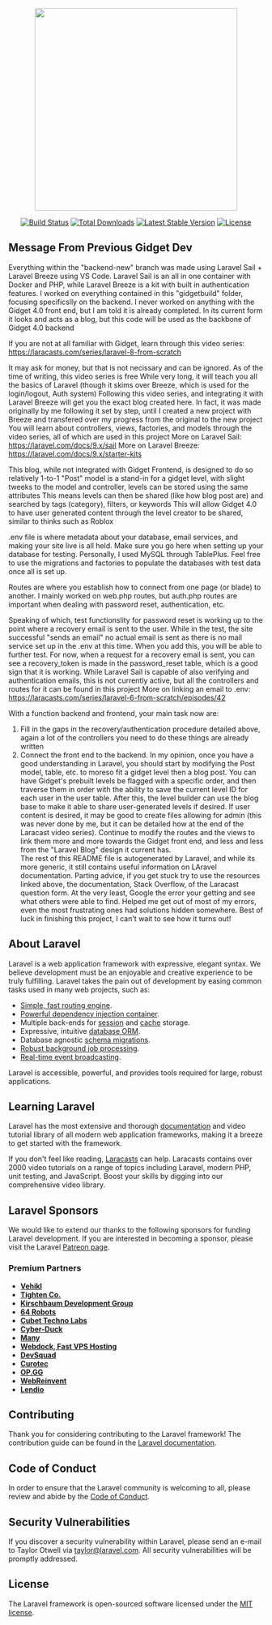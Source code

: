 <p align="center"><a href="https://laravel.com" target="_blank"><img src="https://raw.githubusercontent.com/laravel/art/master/logo-lockup/5%20SVG/2%20CMYK/1%20Full%20Color/laravel-logolockup-cmyk-red.svg" width="400"></a></p>

<p align="center">
<a href="https://travis-ci.org/laravel/framework"><img src="https://travis-ci.org/laravel/framework.svg" alt="Build Status"></a>
<a href="https://packagist.org/packages/laravel/framework"><img src="https://img.shields.io/packagist/dt/laravel/framework" alt="Total Downloads"></a>
<a href="https://packagist.org/packages/laravel/framework"><img src="https://img.shields.io/packagist/v/laravel/framework" alt="Latest Stable Version"></a>
<a href="https://packagist.org/packages/laravel/framework"><img src="https://img.shields.io/packagist/l/laravel/framework" alt="License"></a>
</p>

## Message From Previous Gidget Dev
Everything within the "backend-new" branch was made using Laravel Sail + Laravel Breeze using VS Code. Laravel Sail is an all in one container with Docker and PHP, while Laravel Breeze is a kit with built in authentication features. I worked on everything contained in this "gidgetbuild" folder, focusing specificslly on the backend. I never worked on anything with the Gidget 4.0 front end, but I am told it is already completed. 
In its current form it looks and acts as a blog, but this code will be used as the backbone of Gidget 4.0 backend


If you are not at all familiar with Gidget, learn through this video series: https://laracasts.com/series/laravel-8-from-scratch


It may ask for money, but that is not necissary and can be ignored. As of the time of writing, this video series is free
While very long, it will teach you all the basics of Laravel (though it skims over Breeze, which is used for the login/logout, Auth system)
Following this video series, and integrating it with Laravel Breeze will get you the exact blog created here. In fact, it was made originally by me following it set by step, until I created a new project with Breeze and transfered over my progress from the original to the new project
You will learn about controllers, views, factories, and models through the video series, all of which are used in this project
More on Laravel Sail: https://laravel.com/docs/9.x/sail
More on Laravel Breeze: https://laravel.com/docs/9.x/starter-kits


This blog, while not integrated with Gidget Frontend, is designed to do so relatively 1-to-1
"Post" model is a stand-in for a gidget level, with slight tweeks to the model and controller, levels can be stored using the same attributes
This means levels can then be shared (like how blog post are) and searched by tags (category), filters, or keywords
This will allow Gidget 4.0 to have user generated content through the level creator to be shared, similar to thinks such as Roblox

.env file is where metadata about your database, email services, and making your site live is all held. Make sure you go here when setting up your database for testing. Personally, I used MySQL through TablePlus. Feel free to use the migrations and factories to populate the databases with test data once all is set up.

Routes are where you establish how to connect from one page (or blade) to another. I mainly worked on web.php routes, but auth.php routes are important when dealing with password reset, authentication, etc.

Speaking of which, test functionslity for password reset is working up to the point where a recovery email is sent to the user. While in the test, the site
successful "sends an email" no actual email is sent as there is no mail service set up in the .env at this time. When you add this, you will be able to further test. For now, when a request for a recovery email is sent, you can see a recovery_token is made in the password_reset table, which is a good sign that it is working. While Laravel Sail is capable of also verifying and authentication emails, this is not currently active, but all the controllers and routes for it can be found in this project
More on linking an email to .env: https://laracasts.com/series/laravel-6-from-scratch/episodes/42


With a function backend and frontend, your main task now are: 
1) Fill in the gaps in the recovery/authentication procedure detailed above, again a lot of the controllers you need to do these things are already written 
2) Connect the front end to the backend. In my opinion, once you have a good understanding in Laravel, you should start by modifying the Post model, table, etc. to moreso fit a gidget level then a blog post. You can have Gidget's prebuilt levels be flagged with a specific order, and then traverse them in order with the ability to save the current level ID for each user in the user table. After this, the level builder can use the blog base to make it able to share user-generated levels if desired. If user content is desired, it may be good to create files allowing for admin (this was never done by me, but it can be detailed how at the end of the Laracast video series). Continue to modify the routes and the views to link them more and more towards the Gidget front end, and less and less from the "Laravel Blog" design it current has.  
The rest of this README file is autogenerated by Laravel, and while its more generic, it still contains useful information on LAravel documentation. Parting advice, if you get stuck try to use the resources linked above, the documentation, Stack Overflow, of the Laracast question form. At the very least, Google the error your getting and see what others were able to find. Helped me get out of most of my errors, even the most frustrating ones had solutions hidden somewhere. Best of luck in finishing this project, I can't wait to see how it turns out!


## About Laravel

Laravel is a web application framework with expressive, elegant syntax. We believe development must be an enjoyable and creative experience to be truly fulfilling. Laravel takes the pain out of development by easing common tasks used in many web projects, such as:

- [Simple, fast routing engine](https://laravel.com/docs/routing).
- [Powerful dependency injection container](https://laravel.com/docs/container).
- Multiple back-ends for [session](https://laravel.com/docs/session) and [cache](https://laravel.com/docs/cache) storage.
- Expressive, intuitive [database ORM](https://laravel.com/docs/eloquent).
- Database agnostic [schema migrations](https://laravel.com/docs/migrations).
- [Robust background job processing](https://laravel.com/docs/queues).
- [Real-time event broadcasting](https://laravel.com/docs/broadcasting).

Laravel is accessible, powerful, and provides tools required for large, robust applications.

## Learning Laravel

Laravel has the most extensive and thorough [documentation](https://laravel.com/docs) and video tutorial library of all modern web application frameworks, making it a breeze to get started with the framework.

If you don't feel like reading, [Laracasts](https://laracasts.com) can help. Laracasts contains over 2000 video tutorials on a range of topics including Laravel, modern PHP, unit testing, and JavaScript. Boost your skills by digging into our comprehensive video library.

## Laravel Sponsors

We would like to extend our thanks to the following sponsors for funding Laravel development. If you are interested in becoming a sponsor, please visit the Laravel [Patreon page](https://patreon.com/taylorotwell).

### Premium Partners

- **[Vehikl](https://vehikl.com/)**
- **[Tighten Co.](https://tighten.co)**
- **[Kirschbaum Development Group](https://kirschbaumdevelopment.com)**
- **[64 Robots](https://64robots.com)**
- **[Cubet Techno Labs](https://cubettech.com)**
- **[Cyber-Duck](https://cyber-duck.co.uk)**
- **[Many](https://www.many.co.uk)**
- **[Webdock, Fast VPS Hosting](https://www.webdock.io/en)**
- **[DevSquad](https://devsquad.com)**
- **[Curotec](https://www.curotec.com/services/technologies/laravel/)**
- **[OP.GG](https://op.gg)**
- **[WebReinvent](https://webreinvent.com/?utm_source=laravel&utm_medium=github&utm_campaign=patreon-sponsors)**
- **[Lendio](https://lendio.com)**

## Contributing

Thank you for considering contributing to the Laravel framework! The contribution guide can be found in the [Laravel documentation](https://laravel.com/docs/contributions).

## Code of Conduct

In order to ensure that the Laravel community is welcoming to all, please review and abide by the [Code of Conduct](https://laravel.com/docs/contributions#code-of-conduct).

## Security Vulnerabilities

If you discover a security vulnerability within Laravel, please send an e-mail to Taylor Otwell via [taylor@laravel.com](mailto:taylor@laravel.com). All security vulnerabilities will be promptly addressed.

## License

The Laravel framework is open-sourced software licensed under the [MIT license](https://opensource.org/licenses/MIT).
